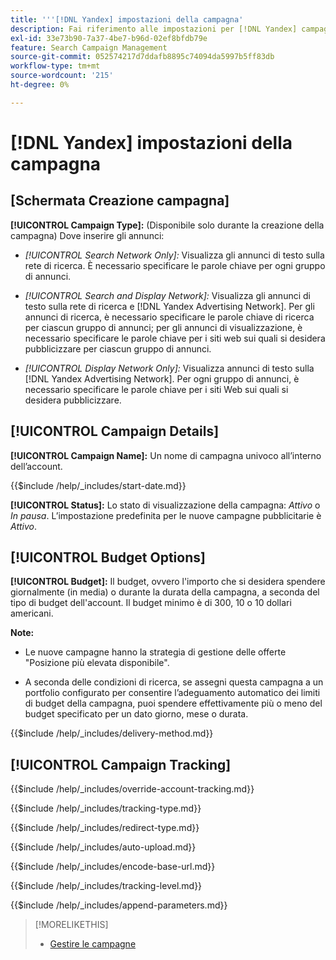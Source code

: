 ```yaml
---
title: '''[!DNL Yandex] impostazioni della campagna'
description: Fai riferimento alle impostazioni per [!DNL Yandex] campagne.
exl-id: 33e73b90-7a37-4be7-b96d-02ef8bfdb79e
feature: Search Campaign Management
source-git-commit: 052574217d7ddafb8895c74094da5997b5ff83db
workflow-type: tm+mt
source-wordcount: '215'
ht-degree: 0%

---
```


# [!DNL Yandex] impostazioni della campagna

## \[Schermata Creazione campagna\]

**[!UICONTROL Campaign Type]:** (Disponibile solo durante la creazione della campagna) Dove inserire gli annunci:

* *[!UICONTROL Search Network Only]:* Visualizza gli annunci di testo sulla rete di ricerca. È necessario specificare le parole chiave per ogni gruppo di annunci.

* *[!UICONTROL Search and Display Network]:* Visualizza gli annunci di testo sulla rete di ricerca e [!DNL Yandex Advertising Network]. Per gli annunci di ricerca, è necessario specificare le parole chiave di ricerca per ciascun gruppo di annunci; per gli annunci di visualizzazione, è necessario specificare le parole chiave per i siti web sui quali si desidera pubblicizzare per ciascun gruppo di annunci.

* *[!UICONTROL Display Network Only]:* Visualizza annunci di testo sulla [!DNL Yandex Advertising Network]. Per ogni gruppo di annunci, è necessario specificare le parole chiave per i siti Web sui quali si desidera pubblicizzare.

## [!UICONTROL Campaign Details]

**[!UICONTROL Campaign Name]:** Un nome di campagna univoco all’interno dell’account.

<!-- **[!UICONTROL Start date]:** -->

{{$include /help/_includes/start-date.md}}

**[!UICONTROL Status]:** Lo stato di visualizzazione della campagna: *Attivo* o *In pausa*. L’impostazione predefinita per le nuove campagne pubblicitarie è *Attivo*.

## [!UICONTROL Budget Options]

**[!UICONTROL Budget]:** Il budget, ovvero l&#39;importo che si desidera spendere giornalmente (in media) o durante la durata della campagna, a seconda del tipo di budget dell&#39;account. Il budget minimo è di 300, 10 o 10 dollari americani.

**Note:**

* Le nuove campagne hanno la strategia di gestione delle offerte &quot;Posizione più elevata disponibile&quot;.

* A seconda delle condizioni di ricerca, se assegni questa campagna a un portfolio configurato per consentire l’adeguamento automatico dei limiti di budget della campagna, puoi spendere effettivamente più o meno del budget specificato per un dato giorno, mese o durata.

<!-- **[!UICONTROL Delivery Method]:** -->

{{$include /help/_includes/delivery-method.md}}

## [!UICONTROL Campaign Tracking]

<!-- **[!UICONTROL Override Account Tracking]:** -->

{{$include /help/_includes/override-account-tracking.md}}

<!-- **[!UICONTROL Tracking Type]:** -->

{{$include /help/_includes/tracking-type.md}}

<!-- **[!UICONTROL Redirect Type]:** -->

{{$include /help/_includes/redirect-type.md}}

<!-- **[!UICONTROL Auto Upload]:** -->

{{$include /help/_includes/auto-upload.md}}

<!-- **[!UICONTROL Encode Base URL]:** -->

{{$include /help/_includes/encode-base-url.md}}

<!-- **[!UICONTROL Tracking Level]:** -->

{{$include /help/_includes/tracking-level.md}}

<!-- **[!UICONTROL Append Parameters]:** -->

{{$include /help/_includes/append-parameters.md}}

>[!MORELIKETHIS]
>
>* [Gestire le campagne](/help/search-social-commerce/campaign-management/campaigns/campaign-manage.md)
